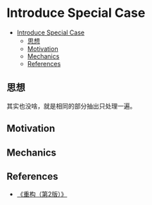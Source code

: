 # Introduce Special Case


<!-- TOC -->

- [Introduce Special Case](#introduce-special-case)
    - [思想](#思想)
    - [Motivation](#motivation)
    - [Mechanics](#mechanics)
    - [References](#references)

<!-- /TOC -->


## 思想
其实也没啥，就是相同的部分抽出只处理一遍。


## Motivation


## Mechanics


## References
* [《重构（第2版）》](https://book.douban.com/subject/33400354/)
